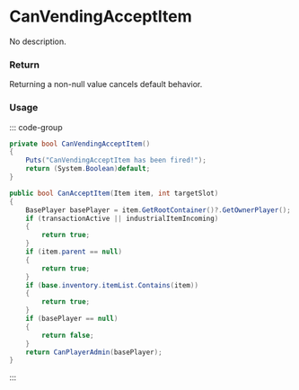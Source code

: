 # CanVendingAcceptItem
<Badge type="info" text="Vending"/><Badge type="danger" text="Carbon Compatible"/><Badge type="warning" text="Oxide Compatible"/>
No description.
### Return
Returning a non-null value cancels default behavior.

### Usage
::: code-group
```csharp [Example]
private bool CanVendingAcceptItem()
{
	Puts("CanVendingAcceptItem has been fired!");
	return (System.Boolean)default;
}
```
```csharp [Source — Assembly-CSharp @ VendingMachine]
public bool CanAcceptItem(Item item, int targetSlot)
{
	BasePlayer basePlayer = item.GetRootContainer()?.GetOwnerPlayer();
	if (transactionActive || industrialItemIncoming)
	{
		return true;
	}
	if (item.parent == null)
	{
		return true;
	}
	if (base.inventory.itemList.Contains(item))
	{
		return true;
	}
	if (basePlayer == null)
	{
		return false;
	}
	return CanPlayerAdmin(basePlayer);
}

```
:::

